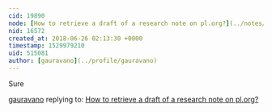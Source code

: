 ```yaml
---
cid: 19890
node: [How to retrieve a draft of a research note on pl.org?](../notes/Delaney/06-25-2018/how-to-retrieve-a-draft-of-a-research-note-on-pl-org)
nid: 16572
created_at: 2018-06-26 02:13:30 +0000
timestamp: 1529979210
uid: 515081
author: [gauravano](../profile/gauravano)
---
```


Sure

[gauravano](../profile/gauravano) replying to: [How to retrieve a draft of a research note on pl.org?](../notes/Delaney/06-25-2018/how-to-retrieve-a-draft-of-a-research-note-on-pl-org)

